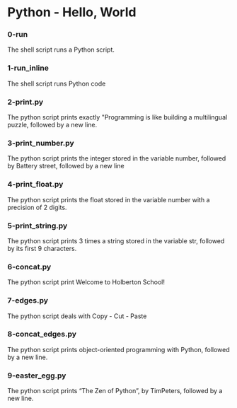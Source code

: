 # Python - Hello, World
### 0-run
The shell script runs a Python script.
### 1-run_inline
The shell script runs Python code
### 2-print.py
The python script prints exactly "Programming is like building a multilingual puzzle, followed by a new line.
### 3-print_number.py
The python script prints the integer stored in the variable number, followed by Battery street, followed by a new line
### 4-print_float.py
The python script prints the float stored in the variable number with a precision of 2 digits.
### 5-print_string.py
The python script prints 3 times a string stored in the variable str, followed by its first 9 characters.
### 6-concat.py
The python script print Welcome to Holberton School!
### 7-edges.py
The python script deals with Copy - Cut - Paste 
### 8-concat_edges.py
The python script prints object-oriented programming with Python, followed by a new line.
### 9-easter_egg.py
The python script prints “The Zen of Python”, by TimPeters, followed by a new line.
